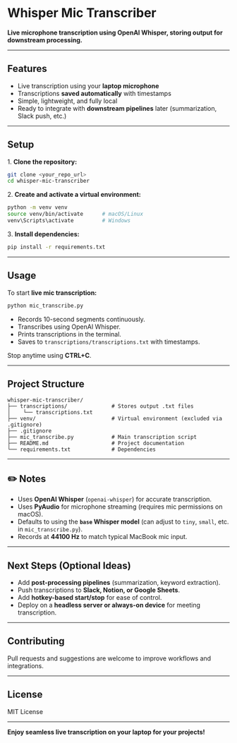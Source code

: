 # Whisper Mic Transcriber

**Live microphone transcription using OpenAI Whisper, storing output for downstream processing.**

---

## Features

- Live transcription using your **laptop microphone**  
- Transcriptions **saved automatically** with timestamps  
- Simple, lightweight, and fully local  
- Ready to integrate with **downstream pipelines** later (summarization, Slack push, etc.)

---

## Setup

1️. **Clone the repository:**

```bash
git clone <your_repo_url>
cd whisper-mic-transcriber
```

2️. **Create and activate a virtual environment:**

```bash
python -m venv venv
source venv/bin/activate      # macOS/Linux
venv\Scripts\activate         # Windows
```

3️. **Install dependencies:**

```bash
pip install -r requirements.txt
```

---

## Usage

To start **live mic transcription:**

```bash
python mic_transcribe.py
```

- Records 10-second segments continuously.
- Transcribes using OpenAI Whisper.
- Prints transcriptions in the terminal.
- Saves to `transcriptions/transcriptions.txt` with timestamps.

Stop anytime using **CTRL+C**.

---

## Project Structure

```
whisper-mic-transcriber/
├── transcriptions/              # Stores output .txt files
│    └── transcriptions.txt
├── venv/                        # Virtual environment (excluded via .gitignore)
├── .gitignore
├── mic_transcribe.py            # Main transcription script
├── README.md                    # Project documentation
└── requirements.txt             # Dependencies
```

---

## ✏️ Notes

- Uses **OpenAI Whisper** (`openai-whisper`) for accurate transcription.
- Uses **PyAudio** for microphone streaming (requires mic permissions on macOS).
- Defaults to using the **`base` Whisper model** (can adjust to `tiny`, `small`, etc. in `mic_transcribe.py`).
- Records at **44100 Hz** to match typical MacBook mic input.

---

## Next Steps (Optional Ideas)

- Add **post-processing pipelines** (summarization, keyword extraction).  
- Push transcriptions to **Slack, Notion, or Google Sheets**.  
- Add **hotkey-based start/stop** for ease of control.  
- Deploy on a **headless server or always-on device** for meeting transcription.

---

## Contributing

Pull requests and suggestions are welcome to improve workflows and integrations.

---

## License

MIT License

---

**Enjoy seamless live transcription on your laptop for your projects!**
